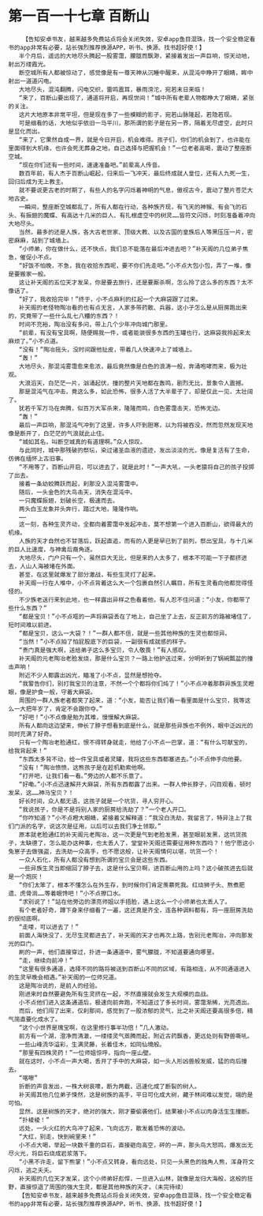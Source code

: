 # 第一百一十七章 百断山
        【告知安卓书友，越来越多免费站点将会关闭失效，安卓app鱼目混珠，找一个安全稳定看书的app非常有必要，站长强烈推荐换源APP，听书、换源、找书超好使！】
       半个月后，遥远的大地尽头腾起一股雾霭，朦胧而飘渺，紧接着发出一声巨响，惊天动地，射出万缕霞光。
       断空城所有人都被惊动了，感觉像是有一尊天神从沉睡中醒来，从混沌中睁开了眼睛，眸中射出一道道闪电。
       大地尽头，混沌翻腾，闪电交织，雷鸣震耳，暴雨滂沱，宛若末日来临！
       “来了，百断山要出现了，通道将开启，再现世间！”城中所有老辈人物都睁大了眼睛，紧张的关注。
       这片大地原本非常平坦，但是现在多了一些模糊的影子，宛若山脉隆起，若隐若现。
       可是细看的话，大地似乎依旧一马平川，那所谓的影子是在另一界，隔着无尽虚空，此时只是显化而出。
       “来了，它果然自成一界，就是今日开启，机会难得。孩子们，你们的机会到了，也许能在里面得到大机缘，也许会死无葬身之地，自己选择与把握机会！”一位老者高喝，震动了整座断空城。
       “现在你们还有一些时间，速速准备吧。”前辈高人传音。
       数百年前，有人杰于百断山崛起，归来后一飞冲天，最后终成就人皇位，还有人九死一生，回归后成为无上教主。
       就不要说更古老的时期了，有些人的名字闪烁着神明的气息，傲视古今，震动了整片苍茫大地古史。
       一瞬间，整座断空城都乱了，所有人都在行动，各种族齐现，有飞天的神猴、有会飞的石头、有振翅的魔蝶、有高达十几米的巨人、有扎根虚空中的树灵……皆符文闪烁，时刻准备着冲向大地尽头。
       当然，最多的还是人族，各大古老世家、顶级大教、以及古国的皇族后人等黑压压一片，密密麻麻，站到了城墙上。
       “小师弟，你在做什么，还不快点，我们总不能落在最后冲进去吧？”补天阁的几位弟子焦急，催促小不点。
       “好饭不怕晚，不急，我在收拾东西呢，要不你们先走吧。”小不点大包小包，弄了一堆，像是要搬家一般。
       这让补天阁的五位天才发呆，你是要去旅行，还是要厮杀啊，怎么拎了这么多的东西？太不像话了。
       “好了，我收拾完毕！”终于，小不点麻利的扛起一个大麻袋跟了过来。
       补天阁的老怪物陶冶看的也有点无言，人家多带药散、兵器，这小子怎么是从厨房跑出来的，究竟带了一些什么乱七八糟的东西？！
       时间不充裕，陶冶没有多问，带上几个少年冲向城门那里。
       “前辈，有没有宝具啊，随便赐我一件，或者能装很多东西的玉罐也行，这麻袋我拎起来太麻烦了。”小不点道。
       “没有！”陶冶摇头，没时间跟他扯皮，带着几人快速冲上了城墙上。
       “轰！”
       大地尽头，那混沌雾霭愈来愈浓，最后竟然像是白色的浪涛一般，奔涌咆哮而来，极为壮观。
       大浪滔天，白茫茫一片，汹涌起伏，撞的整片天地都在轰鸣，剧烈无比，景象令人震撼。
       那是混沌气在冲击，竟这么多，如此恐怖，很多人活了大半辈子了，却是仅此一见，太壮阔了。
       犹若千军万马在奔腾，似百万大军杀来，隆隆而鸣，白色雾霭击天，恐怖无边。
       “轰！”
       最后一声巨响，那混沌气冲到了这里，许多人吓到胆寒，以为将被吞没，然而忽然发现天地像是断开了，白茫茫的气浪就此止住。
       “城如其名，叫断空城真的有道理啊。”众人惊叹。
       与此同时，城中那残破的祭坛，染过诸圣血液的遗迹，发出淡淡的光，像是复活有了生命，仿佛在缅怀上古旧事。
       “不用等了，百断山开启，可以进去了，就是此时！”一声大吼，一头老猿将自己的孩子投掷了出去。
       接着一条幼蛟腾跃而起，刹那没入混沌雾霭中。
       随后，一头金色的大鸟击天，消失在混沌中。
       一只魔蝶振翅，划破长空，极速而去。
       两头白玉龙象并头奔行，踏过大地，隆隆作响。
       ……
       这一刻，各种生灵齐动，全都向着雾霭中发起冲击，莫不想第一个进入百断山，欲得最大的机缘。
       人族的天才自然也不甘落后，跃起直追，而有的人更是早已到了前列，祭出宝具，与十几米的巨人比速度，与神禽后裔角逐。
       大地尽头，门户只有一个，虽然巨大无比，但是来的人太多了，根本不可能一下子都挤进去，人山人海被堵在外面。
       甚至，在这里就爆发了部分激战，有些生灵打了起来。
       补天阁一行在人堆中，小不点背着这么大一个包裹自然引人瞩目，所有生灵看向他都觉得怪怪的。
       不少族老送行来到此地，也一样露出异样之色看着他，有人忍不住问道：“小友，你都带了些什么东西？”
       “都是宝贝！”小不点哐的一声将麻袋丢在了地上，自己坐了上去，反正前方的路被堵住了，短时间难以前进。
       “都是宝贝，这么一大袋？！”一群人都不信，就是一些其他种族的生灵也都惊异。
       “当然！”小不点拍了怕屁股底下的巨袋，一副很有成就感的样子。
       “贵门真是强大啊，送给弟子这么多宝贝，令人敬畏！”有人感叹。
       补天阁的元老陶冶老脸发烧，那是什么宝贝？一路上他护送过来，分明听到了锅碗瓢盆的撞击声响！
       附近不少人都露出凶光，瞄准了小不点，显然是想抢夺。
       “我警告你们，别打我宝贝的注意，不然一个个都将你们炖了！”小不点冲着那群异族生灵瞪眼，像是护食一般，守着大麻袋。
       周围的一群人族老者都笑了起来，道：“小友，能否让我们看一看里面是什么宝贝，我等这么一大把年岁了，肯定不会跟你夺。”
       “好吧！”小不点像是勉为其难，慢慢解大麻袋。
       所有人都向这边望来，伸长了脖子想看到底是什么，就是那些异族也不例外，眼中泛凶光的同时充满了好奇。
       只有一个陶冶老脸通红，恨不得转身就走，他给了小不点一巴掌，道：“有什么可献宝的，给我背起来！”
       “东西太多背不动，给一件宝具或者灵罐，我将这些东西都塞进去。”小不点伸手向他要。
       “没有！”陶冶愤愤，这熊孩子是在趁机勒索他啊。
       “打开吧，让我们看一看。”旁边的人都不乐意了。
       “好嘞。”小不点迅速解开大麻袋，所有东西都露了出来。一群人伸长脖子，闪目观看，顿时发呆，这……神马宝贝？！
       好长时间，众人都无语，这孩子就是一个坑货，寻人穷开心。
       “我说孩子，你是不是将别人家的厨房给洗劫了？”一个老人开口。
       “你咋知道？”小不点瞪大眼睛，紧接着又解释道：“我没白洗劫，我留言了，特异注上了我们门派的名字，说这次是征用，以后可以去我们净土领取。”
       原本就老脸通红的补天阁元老陶冶，这一次更是气到老脸发黑，甚至眼前发黑，这坑货孩子，太缺德了，怎么能办这种事，也太丢人了，堂堂补天阁还需要征用种东西吗？！他宁愿这小兔崽子去做强盗，去洗劫一众高手，也不愿这般，让补天阁情何以堪，坑货一个！
       一众人石化，所有人都没有想到所谓的宝贝会是这些东西。
       一些异族生灵当即缩回了脖子去，这是什么宝贝啊，进百断山用的上吗？这小破孩进去后就是一个炮灰！
       “你们太笨了，根本不懂怎么在外生存，到时候你们肯定羡慕死我。红烧狮子头、熬煮肥遗、虎骨淌……等着眼馋吧！”小不点擦口水。
       “求别说了！”站在他旁边的漂亮师姐以手捂脸，遇上这么一个小师弟也太丢人了。
       有个老者好奇，蹲下身来仔细看了一遍，这还真是齐全，连各种调料都有，将一座厨房洗劫的很彻底啊。
       “走喽，可以进去了！”
       前面人海快没了，无尽生灵都进去了，补天阁的天才也再次上路，告别元老陶冶，冲向那发光的巨门。
       刷的一声，他们直接穿过，扑进一条通道中，雾气朦胧，不知道要通向哪里。
       “走，继续向前冲！”
       “这里有很多通道，选择不同的路将被送到百断山不同的区域，有路相连，从不同通道进入的生灵早晚会相遇。”补天阁的一位师兄道。
       这是陶冶说的，是前人的经验。
       刚进来时自然要避免所有生灵挤在一起，不然直接就会发生大规模的血战。
       小不点他们进入这条通道后，极速向前奔跑，不知道过了多长时间，雾霭渐稀，光亮透出。
       而后，他们闯了出来，仅刹那间，感觉到了一股浓郁的灵气，比之补天阁还要高很多倍，精气简直要化成水了。
       “这个小世界是瑰宝啊，在这里修行事半功倍！”几人激动。
       前方有一个湖，澄净而清澈，一缕缕灵气蒸腾而起，附近古药飘香，更远处则有野兽嘶吼。
       一些山峰流华溢彩，生满灵藤，长着佳木，如同仙境般。
       “那里有四株灵药！”一位师姐惊呼，指向一座山壁。
       就在这时，小不点一声大喝，丢开了手中的大麻袋，如一头人形凶兽般发威，猛的向后撞去。
       “喀嚓”
       折断的声音发出，一株大树哀嚎，断为两截，迅速化成了断裂的树人。
       补天阁其他几位弟子悚然，这是树族的高手，平日可化成大树，藏于林间难以发觉，端的是可怕。
       显然，这是树族的天才，绝对的强大，刚才要偷袭他们，结果被小不点以肉身活生生撞断。
       “扑棱棱！”
       远处，一头火红的大鸟冲了起来，飞向远方，散发着恐怖的波动。
       “大红，别走，快到碗里来！”
       小不点大喝，举起一块数千重的巨石，直接砸向高空，砰的一声，那头鸟大怒鸣，爆发出无尽火光，将巨石烧成岩浆落下。
       “小黑不许走，留下熊掌！”小不点又转身，看向远处，只见一头黑色的独角人熊，浑身符文闪烁，逃之夭夭。
       补天阁的几位天才发呆，这个小师弟好彪悍，一旦进入山林，就像是龙归大海般，这般的狂野，直接惊退了周围的强大生灵，都是其他种族的天才。（未完待续）
       【告知安卓书友，越来越多免费站点将会关闭失效，安卓app鱼目混珠，找一个安全稳定看书的app非常有必要，站长强烈推荐换源APP，听书、换源、找书超好使！】